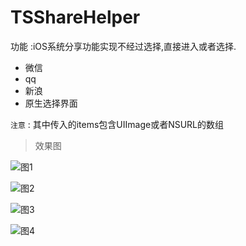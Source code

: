 # TSShareHelper
功能 :iOS系统分享功能实现不经过选择,直接进入或者选择.

- 微信
- qq
- 新浪
- 原生选择界面

`注意` : 其中传入的items包含UIImage或者NSURL的数组

>效果图


![图1](1.png)

![图2](2.png)

![图3](3.jpg)

![图4](4.png)

